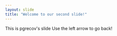 ```yaml
---
layout: slide
title: "Welcome to our second slide!"
---
```

This is pgrecov's slide
Use the left arrow to go back!
